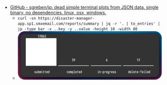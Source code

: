 - [GitHub - sgreben/jp: dead simple terminal plots from JSON data. single binary, no dependencies. linux, osx, windows.](https://github.com/sgreben/jp)
	- `curl -sn https://disaster-manager-app.sp1.smxemail.com/reports/summary | jq -r '. | to_entries' | jp -type bar -x ..key -y ..value -height 10 -width 80`
	- ![SCR-20250613-nfcz.png](../assets/SCR-20250613-nfcz_1749783201520_0.png)